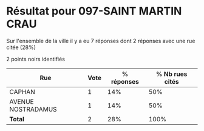 # Résultat pour 097-SAINT MARTIN CRAU

Sur l'ensemble de la ville il y a eu 7 réponses dont 2 réponses avec une rue citée (28%)

2 points noirs identifiés

| Rue | Vote | % réponses | % Nb rues cités|
|-----|------|------------|----------------|
| CAPHAN | 1 | 14% | 50%|
| AVENUE NOSTRADAMUS | 1 | 14% | 50%|
| **Total** | 2 | 28% | 100%|
